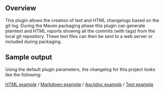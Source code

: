 Overview
--------

This plugin allows the creation of text and HTML changelogs based on the git log. During the Maven packaging
phase this plugin can generate plaintext and HTML reports showing all the commits (with tags) from the local git
repository.  These text files can then be sent to a web server or included during packaging.

Sample output
-------------

Using the default plugin parameters, the changelog for this project looks like the following:

[HTML example](https://github.com/gkrost/maven-gitlog-plugin/samples/changelog.html) /
[Markdown example](https://github.com/gkrost/maven-gitlog-plugin/samples/changelog.md) /
[Asciidoc example](https://github.com/gkrost/maven-gitlog-plugin/samples/changelog.adoc) /
[Text example](https://github.com/gkrost/maven-gitlog-plugin/samples/changelog.txt)

